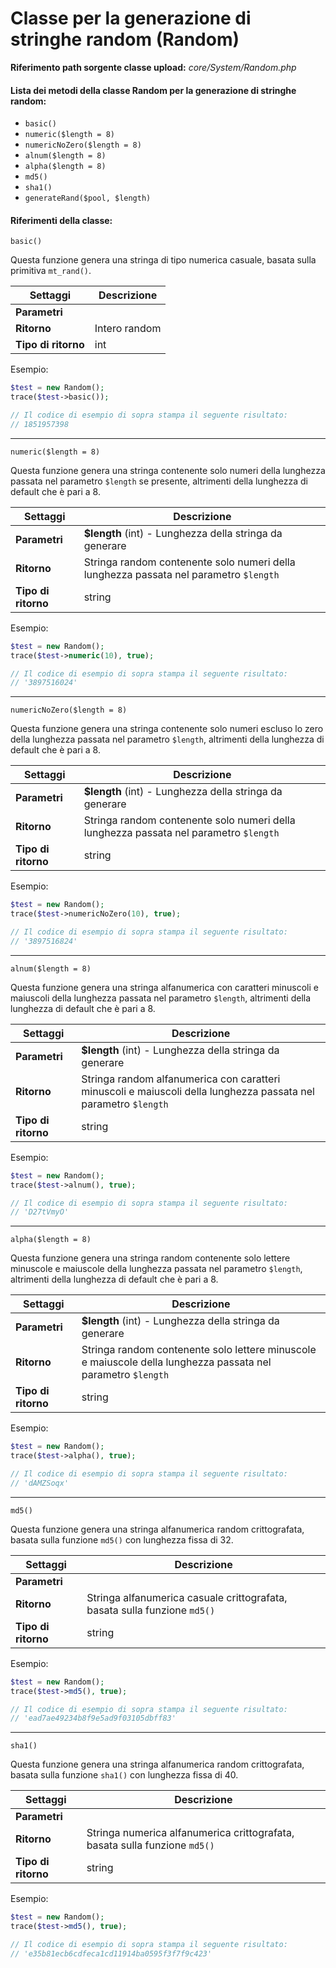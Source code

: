 # Classe per la generazione di stringhe random (Random)

**Riferimento path sorgente classe upload:** *core/System/Random.php*



#### **Lista dei metodi della classe Random per la generazione di stringhe random:**

- `basic()`
- `numeric($length = 8)`
- `numericNoZero($length = 8)`
- `alnum($length = 8)`
- `alpha($length = 8)`
- `md5()`
- `sha1()`
- `generateRand($pool, $length)`



#### Riferimenti della classe:

`basic()`



Questa funzione genera una stringa di tipo numerica casuale, basata sulla primitiva  `mt_rand()`.

| Settaggi            | Descrizione   |
| ------------------- | ------------- |
| **Parametri**       |               |
| **Ritorno**         | Intero random |
| **Tipo di ritorno** | int           |

Esempio:

```php
$test = new Random();
trace($test->basic());

// Il codice di esempio di sopra stampa il seguente risultato:
// 1851957398
```



------

`numeric($length = 8)`



Questa funzione genera una stringa contenente solo numeri della lunghezza passata nel parametro `$length` se presente, altrimenti della lunghezza di default che è pari a 8.

| Settaggi            | Descrizione                                                  |
| ------------------- | ------------------------------------------------------------ |
| **Parametri**       | **$length** (int) - Lunghezza della stringa da generare      |
| **Ritorno**         | Stringa random contenente solo numeri della lunghezza passata nel parametro `$length` |
| **Tipo di ritorno** | string                                                       |

Esempio:

```php
$test = new Random();
trace($test->numeric(10), true);

// Il codice di esempio di sopra stampa il seguente risultato:
// '3897516024'
```



------

`numericNoZero($length = 8)`



Questa funzione genera una stringa contenente solo numeri escluso lo zero della lunghezza passata nel parametro `$length`, altrimenti della lunghezza di default che è pari a 8.

| Settaggi            | Descrizione                                                  |
| ------------------- | ------------------------------------------------------------ |
| **Parametri**       | **$length** (int) - Lunghezza della stringa da generare      |
| **Ritorno**         | Stringa random contenente solo numeri della lunghezza passata nel parametro `$length` |
| **Tipo di ritorno** | string                                                       |

Esempio:

```php
$test = new Random();
trace($test->numericNoZero(10), true);

// Il codice di esempio di sopra stampa il seguente risultato:
// '3897516824'
```



------

`alnum($length = 8)`



Questa funzione genera una stringa alfanumerica con caratteri minuscoli e maiuscoli della lunghezza passata nel parametro `$length`, altrimenti della lunghezza di default che è pari a 8.

| Settaggi            | Descrizione                                                  |
| ------------------- | ------------------------------------------------------------ |
| **Parametri**       | **$length** (int) - Lunghezza della stringa da generare      |
| **Ritorno**         | Stringa random alfanumerica con caratteri minuscoli e maiuscoli della lunghezza passata nel parametro `$length` |
| **Tipo di ritorno** | string                                                       |

Esempio:

```php
$test = new Random();
trace($test->alnum(), true);

// Il codice di esempio di sopra stampa il seguente risultato:
// 'D27tVmyO'
```



------

`alpha($length = 8)`



Questa funzione genera una stringa random contenente solo lettere minuscole e maiuscole della lunghezza passata nel parametro `$length`, altrimenti della lunghezza di default che è pari a 8.

| Settaggi            | Descrizione                                                  |
| ------------------- | ------------------------------------------------------------ |
| **Parametri**       | **$length** (int) - Lunghezza della stringa da generare      |
| **Ritorno**         | Stringa random contenente solo lettere minuscole e maiuscole della lunghezza passata nel parametro `$length` |
| **Tipo di ritorno** | string                                                       |

Esempio:

```php
$test = new Random();
trace($test->alpha(), true);

// Il codice di esempio di sopra stampa il seguente risultato:
// 'dAMZSoqx'
```



------

`md5()`



Questa funzione genera una stringa alfanumerica random crittografata, basata sulla funzione `md5()` con lunghezza fissa di 32.

| Settaggi            | Descrizione                                                  |
| ------------------- | ------------------------------------------------------------ |
| **Parametri**       |                                                              |
| **Ritorno**         | Stringa alfanumerica casuale crittografata, basata sulla funzione `md5()` |
| **Tipo di ritorno** | string                                                       |

Esempio:

```php
$test = new Random();
trace($test->md5(), true);

// Il codice di esempio di sopra stampa il seguente risultato:
// 'ead7ae49234b8f9e5ad9f03105dbff83'
```



------

`sha1()`



Questa funzione genera una stringa alfanumerica random crittografata, basata sulla funzione `sha1()` con lunghezza fissa di 40.

| Settaggi            | Descrizione                                                  |
| ------------------- | ------------------------------------------------------------ |
| **Parametri**       |                                                              |
| **Ritorno**         | Stringa numerica alfanumerica crittografata, basata sulla funzione `md5()` |
| **Tipo di ritorno** | string                                                       |

Esempio:

```php
$test = new Random();
trace($test->md5(), true);

// Il codice di esempio di sopra stampa il seguente risultato:
// 'e35b81ecb6cdfeca1cd11914ba0595f3f7f9c423'
```